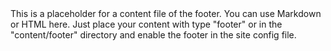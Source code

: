 <div>
This is a placeholder for a content file of the footer. You can use Markdown or HTML here. Just place your content with type "footer" or in the "content/footer" directory and enable the footer in the site config file. 
</div>
